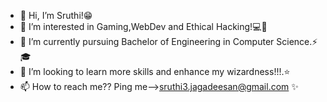 - 👋 Hi, I’m Sruthi!😁
- 👀 I’m interested in Gaming,WebDev and Ethical Hacking!💻💬
- 🌱 I’m currently pursuing Bachelor of Engineering in Computer Science.⚡🎓
- 🤍 I’m looking to learn more skills and enhance my wizardness!!!.⭐
- 📫 How to reach me?? Ping me-->sruthi3.jagadeesan@gmail.com ✨

